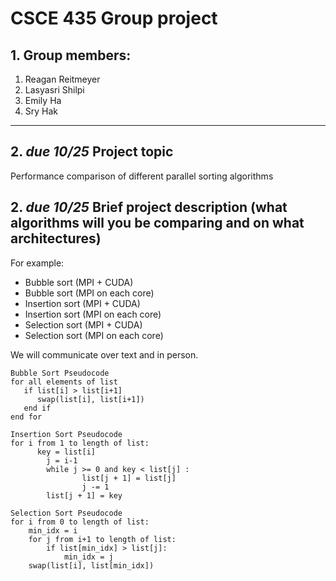 # CSCE 435 Group project

## 1. Group members:
1. Reagan Reitmeyer
2. Lasyasri Shilpi
3. Emily Ha
4. Sry Hak

---

## 2. _due 10/25_ Project topic
Performance comparison of different parallel sorting algorithms

## 2. _due 10/25_ Brief project description (what algorithms will you be comparing and on what architectures)

For example:
- Bubble sort (MPI + CUDA)
- Bubble sort (MPI on each core)
- Insertion sort (MPI + CUDA)
- Insertion sort (MPI on each core)
- Selection sort (MPI + CUDA)
- Selection sort (MPI on each core)

We will communicate over text and in person. 
```
Bubble Sort Pseudocode
for all elements of list
   if list[i] > list[i+1]
      swap(list[i], list[i+1])
   end if
end for

Insertion Sort Pseudocode
for i from 1 to length of list:
      key = list[i]  
        j = i-1
        while j >= 0 and key < list[j] :
                list[j + 1] = list[j]
                j -= 1
        list[j + 1] = key

Selection Sort Pseudocode
for i from 0 to length of list:
    min_idx = i
    for j from i+1 to length of list:
        if list[min_idx] > list[j]:
            min_idx = j      
    swap(list[i], list[min_idx])
```
